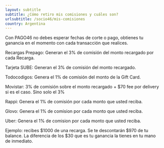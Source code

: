 ```yaml
---
layout: subtitle
subtitle: ¿Cómo retiro mis comisiones y cuáles son?
urlsubtitle: /socio46/mis-comisiones
country: Argentina
---
```

Con PAGO46 no debes esperar fechas de corte o pago, obtienes tu ganancia en el momento con cada transacción que realices.

Recargas Prepago: Generan el 3% de comisión del monto recargado por cada Recarga.

Tarjeta SUBE: Generan el 3% de comisión del monto recargado.

Todocodigos: Genera el 1% de comisión del monto de la Gift Card.

Movistar: 3% de comisión sobre el monto recargado + $70 fee por delivery si es el caso. Sino solo el 3%

Rappi: Genera el 1% de comisión por cada monto que usted reciba.

Glovo: Genera el 1% de comision por cada monto que usted reciba.

Uber: Genera el 1% de comision por cada monto que usted reciba.

Ejemplo: recibes $1000 de una recarga. Se te descontarán $970 de tu balance. La diferencia de los $30 que es tu ganancia la tienes en tu mano de inmediato.